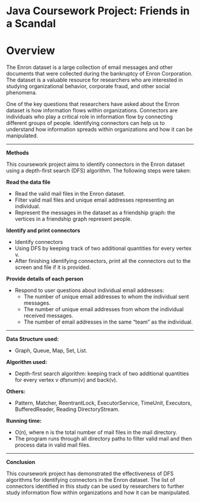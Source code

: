 # Java Coursework Project: Friends in a Scandal

# Overview
The Enron dataset is a large collection of email messages and other documents that were collected during the bankruptcy of Enron Corporation. The dataset is a valuable resource for researchers who are interested in studying organizational behavior, corporate fraud, and other social phenomena.

One of the key questions that researchers have asked about the Enron dataset is how information flows within organizations. Connectors are individuals who play a critical role in information flow by connecting different groups of people. Identifying connectors can help us to understand how information spreads within organizations and how it can be manipulated.

______________________

**Methods**

This coursework project aims to identify connectors in the Enron dataset using a depth-first search (DFS) algorithm. The following steps were taken:

**Read the data file**

- Read the valid mail files in the Enron dataset.
- Filter valid mail files and unique email addresses representing an individual.
- Represent the messages in the dataset as a friendship graph: the vertices in a friendship graph represent people.

**Identify and print connectors**

- Identify connectors
- Using DFS by keeping track of two additional quantities for every vertex v.
- After finishing identifying connectors, print all the connectors out to the screen and file if it is provided.

**Provide details of each person**

- Respond to user questions about individual email addresses: 
  - The number of unique email addresses to whom the individual sent messages.
  - The number of unique email addresses from whom the individual received messages.
  - The number of email addresses in the same “team” as the individual.

______________________

**Data Structure used:**

- Graph, Queue, Map, Set, List.

**Algorithm used:**

- Depth-first search algorithm: keeping track of two additional quantities for every vertex v dfsnum(v) and back(v).

**Others:**

- Pattern, Matcher, ReentrantLock, ExecutorService, TimeUnit, Executors, BufferedReader, Reading DirectoryStream.

**Running time:**
- O(n), where n is the total number of mail files in the mail directory.
- The program runs through all directory paths to filter valid mail and then process data in valid mail files.

______________________
**Conclusion**

This coursework project has demonstrated the effectiveness of DFS algorithms for identifying connectors in the Enron dataset. The list of connectors identified in this study can be used by researchers to further study information flow within organizations and how it can be manipulated.
